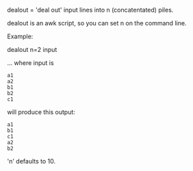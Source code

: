 dealout = 'deal out' input lines into n (concatentated) piles.

dealout is an awk script, so you can set n on the command line.

Example:

dealout n=2 input

  ... where input is

    a1
    a2
    b1
    b2
    c1

will produce this output:

    a1
    b1
    c1
    a2
    b2

'n' defaults to 10.
